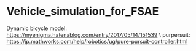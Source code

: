# Vehicle_simulation_for_FSAE
Dynamic bicycle model: https://myenigma.hatenablog.com/entry/2017/05/14/151539 \\
purpersuit: https://jp.mathworks.com/help/robotics/ug/pure-pursuit-controller.html
